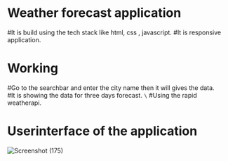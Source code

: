 # Weather forecast application 

#It is build using the tech stack like html, css , javascript.
#It is responsive application.

# Working 
#Go to the searchbar and enter the city name then it will gives the data. <br/>
#It is showing the data for three days forecast. `\`
#Using the rapid weatherapi.


# Userinterface of the application
![Screenshot (175)](https://github.com/MaheshGuduru3/weatherapp/assets/136345745/26ac3e53-c0d2-45aa-a90f-faa3244a034c)



